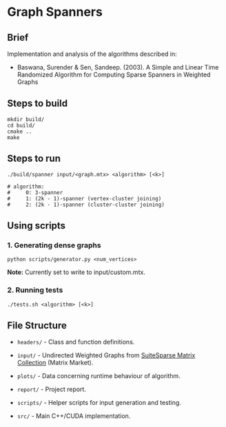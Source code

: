 # Graph Spanners

## Brief

Implementation and analysis of the algorithms described in:

- Baswana, Surender & Sen, Sandeep. (2003). A Simple and Linear Time Randomized Algorithm for Computing Sparse Spanners in Weighted Graphs

## Steps to build

```console
mkdir build/
cd build/
cmake ..
make
```

## Steps to run

```console
./build/spanner input/<graph.mtx> <algorithm> [<k>]

# algorithm:
#     0: 3-spanner
#     1: (2k - 1)-spanner (vertex-cluster joining)
#     2: (2k - 1)-spanner (cluster-cluster joining)
```

## Using scripts

### 1. Generating dense graphs

```console
python scripts/generator.py <num_vertices>
```

**Note:** Currently set to write to input/custom.mtx.

### 2. Running tests

```console
./tests.sh <algorithm> [<k>]
```

## File Structure

- ``headers/`` - Class and function definitions.

- ``input/`` - Undirected Weighted Graphs from [SuiteSparse Matrix Collection](https://sparse.tamu.edu/) (Matrix Market).

- ``plots/`` - Data concerning runtime behaviour of algorithm.

- ``report/`` - Project report.

- ``scripts/`` - Helper scripts for input generation and testing.

- ``src/`` - Main C++/CUDA implementation.
